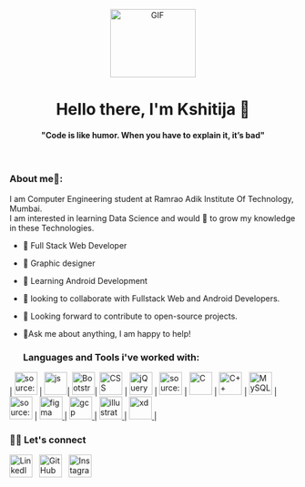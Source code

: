 <p align="center">
<img align="center" alt="GIF" src="https://c.tenor.com/qbY1rXMK7NQAAAAj/saramaese-cute.gif" width="150" height="120" />
<p>
  <h1 align="center"><b>Hello there, I'm Kshitija 👋</b></h1>
</p>

<p>
  <h4 align="center"><b>"Code is like humor. When you have to explain it, it’s bad"</b></h4>
</p>

<p align="center">
<br>
  
<p align="center">  

### About me🧑:
I am Computer Engineering student at Ramrao Adik Institute Of Technology, Mumbai.<br/>
I am interested in learning Data Science and would 💖 to grow my knowledge in these Technologies.

<!-- <img align="right" alt="GIF" src="" width="400" height="280" /> -->

- 🔭 Full Stack Web Developer
- 🌈 Graphic designer
- 🌱 Learning Android Development
- 👯 looking to collaborate with Fullstack Web and Android Developers.
- 🤔 Looking forward to contribute to open-source projects.
- 📝Ask me about anything, I am happy to help!

  
  ### Languages and Tools i've worked with:
  

| <a href="https://imgur.com/t9qP4pO.png"><img src="https://i.imgur.com/t9qP4pO.png" width=40px height=40px title="source: imgur.com" /></a> | <a href="https://www.google.com/url?sa=i&url=https%3A%2F%2Fcommons.wikimedia.org%2Fwiki%2FFile%3AUnofficial_JavaScript_logo_2.svg&psig=AOvVaw0p9n_GMci7CJU3Vr43EEtw&ust=1618072255424000&source=images&cd=vfe&ved=0CAIQjRxqFwoTCIjTxILL8e8CFQAAAAAdAAAAABAD"><img src="https://upload.wikimedia.org/wikipedia/commons/thumb/9/99/Unofficial_JavaScript_logo_2.svg/1024px-Unofficial_JavaScript_logo_2.svg.png" width=40px height=40px title="js" /></a>| <a href="https://www.google.com/url?sa=i&url=https%3A%2F%2Fcommons.wikimedia.org%2Fwiki%2FFile%3ABootstrap_logo.svg&psig=AOvVaw3hJ9_Mw2Haw-ccBMdSG3e-&ust=1618072164792000&source=images&cd=vfe&ved=0CAIQjRxqFwoTCOjw9d3K8e8CFQAAAAAdAAAAABAD"><img src="https://upload.wikimedia.org/wikipedia/commons/thumb/b/b2/Bootstrap_logo.svg/480px-Bootstrap_logo.svg.png" width=40px height=40px title="Bootstrap" /></a>| <a href="https://www.google.com/url?sa=i&url=https%3A%2F%2Fwww.w3schools.in%2Fcss3%2Fcss-marquee%2F&psig=AOvVaw1q4IoXR4EOKdzFU4dVc3Yz&ust=1618072367511000&source=images&cd=vfe&ved=0CAIQjRxqFwoTCKCgxb7L8e8CFQAAAAAdAAAAABAP"><img src="https://www.w3schools.in/wp-content/uploads/css-logo.png" width=40px height=40px title="CSS" /></a> |  <a href="https://www.google.com/url?sa=i&url=https%3A%2F%2Fgeneric-ui.com%2Fgrid-for-jquery&psig=AOvVaw2yuP3rZyHvLa4gZpAxpWFa&ust=1618072742015000&source=images&cd=vfe&ved=0CAIQjRxqFwoTCJCgmOvM8e8CFQAAAAAdAAAAABAw"><img src="https://generic-ui.com/assets/images/platform-logos/jquery.logo.jpg" width=40px height=40px title="jQuery" /></a> | <a href="https://www.google.com/url?sa=i&url=https%3A%2F%2Fwww.php.net%2Fdownload-logos.php&psig=AOvVaw3ngvgyyCpCioWxXaDoUlt_&ust=1618073518561000&source=images&cd=vfe&ved=0CAIQjRxqFwoTCLCNjt3P8e8CFQAAAAAdAAAAABAD"><img src="https://www.php.net/images/logos/new-php-logo.svg" width=40px height=40px title="source: imgur.com" /></a> | <a href="https://www.google.com/url?sa=i&url=https%3A%2F%2Ficonscout.com%2Ficon%2Fc-programming&psig=AOvVaw3MMrvNebrWxYZmvHqxweYh&ust=1618072521187000&source=images&cd=vfe&ved=0CAIQjRxqFwoTCKD61YLM8e8CFQAAAAAdAAAAABAD"><img src="https://cdn.iconscout.com/icon/free/png-512/c-programming-569564.png" width=40px height=40px title="C" /></a> |  <a href="https://www.google.com/url?sa=i&url=https%3A%2F%2Fen.wikipedia.org%2Fwiki%2FC%252B%252B&psig=AOvVaw3MMrvNebrWxYZmvHqxweYh&ust=1618072521187000&source=images&cd=vfe&ved=0CAIQjRxqFwoTCKD61YLM8e8CFQAAAAAdAAAAABAI"><img src="https://upload.wikimedia.org/wikipedia/commons/thumb/1/18/ISO_C%2B%2B_Logo.svg/1200px-ISO_C%2B%2B_Logo.svg.png" width=40px height=40px title="C++" /></a> |  <a href="https://www.google.com/url?sa=i&url=https%3A%2F%2Fwww.logo.wine%2Flogo%2FMySQL&psig=AOvVaw0sR5nkjVJoMgLiQYg_rmDv&ust=1618323903456000&source=images&cd=vfe&ved=0CAIQjRxqFwoTCKDBgL70-O8CFQAAAAAdAAAAABAD"><img src="https://download.logo.wine/logo/MySQL/MySQL-Logo.wine.png" width=40px height=40px title="MySQL" /></a> |  <a href="https://www.google.com/url?sa=i&url=https%3A%2F%2Fen.wikipedia.org%2Fwiki%2FFile%3ADart-logo.png&psig=AOvVaw3ILIIWPMxo24IYPs2vZCHl&ust=1618324007290000&source=images&cd=vfe&ved=0CAIQjRxqFwoTCLi6ve_0-O8CFQAAAAAdAAAAABAJ"><img src="https://upload.wikimedia.org/wikipedia/commons/thumb/7/7e/Dart-logo.png/768px-Dart-logo.png" width=40px height=40px title="source: DART" /></a> |  <a href="https://www.figma.com/" target="_blank"> <img src="https://www.vectorlogo.zone/logos/figma/figma-icon.svg" alt="figma" width="40" height="40"/> </a>|  <a href="https://cloud.google.com" target="_blank"> <img src="https://www.vectorlogo.zone/logos/google_cloud/google_cloud-icon.svg" alt="gcp" width="40" height="40"/> </a> | <a href="https://www.adobe.com/in/products/illustrator.html" target="_blank"> <img src="https://www.vectorlogo.zone/logos/adobe_illustrator/adobe_illustrator-icon.svg" alt="illustrator" width="40" height="40"/> </a>| <a href="https://www.adobe.com/products/xd.html" target="_blank"> <img src="https://cdn.worldvectorlogo.com/logos/adobe-xd.svg" alt="xd" width="40" height="40"/> </a> |

### :fist_right::fist_left: Let's connect 

<a href="https://www.linkedin.com/in/kshitija-bharambe-b173661b5/" target="_blank" rel="noopener noreferrer"><img src="https://i.imgur.com/kF9HMpz.png" width=40px height=40px title="LinkedIn" /></a> &nbsp;  <a href="https://github.com/kshitija-2001" target="_blank" rel="noopener noreferrer"><img src="https://seeklogo.com/images/G/github-logo-5F384D0265-seeklogo.com.png" width=40px height=40px title="GitHub" /></a>  &nbsp;  <a href="https://www.instagram.com/_kshitijaaa_/" target="_blank" rel="noopener noreferrer"><img src="https://seeklogo.com/images/I/instagram-logo-041EABACE1-seeklogo.com.png" width=40px height=40px title="Instagram" /></a>




